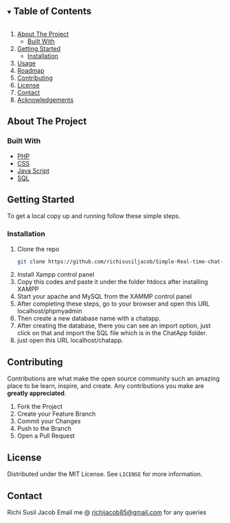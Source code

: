 
<!-- [![Contributors][contributors-shield]][contributors-url]
     [![Stargazers][stars-shield]][stars-url]
[![Contributors][contributors-shield]][contributors-url]
[![Forks][forks-shield]][forks-url]
[![Stargazers][stars-shield]][stars-url]
[![Issues][issues-shield]][issues-url]
-->







<!-- TABLE OF CONTENTS -->
<details open="open">
  <summary><h2 style="display: inline-block">Table of Contents</h2></summary>
  <ol>
    <li>
      <a href="#about-the-project">About The Project</a>
      <ul>
        <li><a href="#built-with">Built With</a></li>
      </ul>
    </li>
    <li>
      <a href="#getting-started">Getting Started</a>
      <ul>
        <li><a href="#installation">Installation</a></li>
      </ul>
    </li>
    <li><a href="#usage">Usage</a></li>
    <li><a href="#roadmap">Roadmap</a></li>
    <li><a href="#contributing">Contributing</a></li>
    <li><a href="#license">License</a></li>
    <li><a href="#contact">Contact</a></li>
    <li><a href="#acknowledgements">Acknowledgements</a></li>
  </ol>
</details>



<!-- ABOUT THE PROJECT -->
## About The Project  





### Built With

* [PHP]()
* [CSS]()
* [Java Script]()
* [SQL]()



<!-- GETTING STARTED -->
## Getting Started

To get a local copy up and running follow these simple steps.


### Installation

1. Clone the repo
   ```sh
   git clone https://github.com/richisusiljacob/Simple-Real-time-chat-app.git
   ```
2. Install Xampp control panel
3. Copy this codes and paste it under the folder htdocs after installing XAMPP
4. Start your apache and MySQL from the XAMMP control panel
5. After completing these steps, go to your browser and open this URL localhost/phpmyadmin
6. Then create a new database name with a chatapp.
7. After creating the database, there you can see an import option, just click on that and import the SQL file which is in the ChatApp folder.
8. just open this URL localhost/chatapp.




<!-- CONTRIBUTING -->
## Contributing

Contributions are what make the open source community such an amazing place to be learn, inspire, and create. Any contributions you make are **greatly appreciated**.

1. Fork the Project
2. Create your Feature Branch
3. Commit your Changes 
4. Push to the Branch 
5. Open a Pull Request



<!-- LICENSE -->
## License

Distributed under the MIT License. See `LICENSE` for more information.



<!-- CONTACT -->
## Contact

Richi Susil Jacob 
Email me @ richijacob85@gmail.com for any queries










[product-screenshot]: images/n1.PNG
[product-screenshot1]: images/n2.PNG
[product-screenshot2]: images/n3.PNG
[product-screenshot3]: images/n4.PNG
